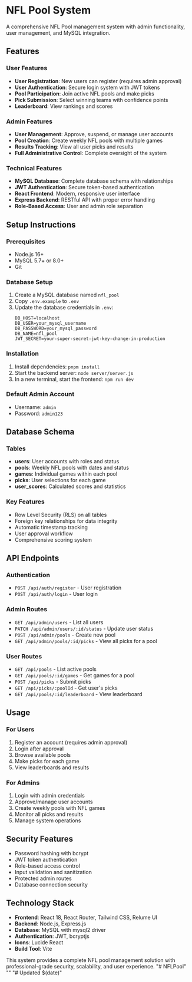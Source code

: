 # NFL Pool System

A comprehensive NFL Pool management system with admin functionality, user management, and MySQL integration.

## Features

### User Features
- **User Registration**: New users can register (requires admin approval)
- **User Authentication**: Secure login system with JWT tokens
- **Pool Participation**: Join active NFL pools and make picks
- **Pick Submission**: Select winning teams with confidence points
- **Leaderboard**: View rankings and scores

### Admin Features
- **User Management**: Approve, suspend, or manage user accounts
- **Pool Creation**: Create weekly NFL pools with multiple games
- **Results Tracking**: View all user picks and results
- **Full Administrative Control**: Complete oversight of the system

### Technical Features
- **MySQL Database**: Complete database schema with relationships
- **JWT Authentication**: Secure token-based authentication
- **React Frontend**: Modern, responsive user interface
- **Express Backend**: RESTful API with proper error handling
- **Role-Based Access**: User and admin role separation

## Setup Instructions

### Prerequisites
- Node.js 16+
- MySQL 5.7+ or 8.0+
- Git

### Database Setup
1. Create a MySQL database named `nfl_pool`
2. Copy `.env.example` to `.env`
3. Update the database credentials in `.env`:
   ```
   DB_HOST=localhost
   DB_USER=your_mysql_username
   DB_PASSWORD=your_mysql_password
   DB_NAME=nfl_pool
   JWT_SECRET=your-super-secret-jwt-key-change-in-production
   ```

### Installation
1. Install dependencies: `pnpm install`
2. Start the backend server: `node server/server.js`
3. In a new terminal, start the frontend: `npm run dev`

### Default Admin Account
- Username: `admin`
- Password: `admin123`

## Database Schema

### Tables
- **users**: User accounts with roles and status
- **pools**: Weekly NFL pools with dates and status
- **games**: Individual games within each pool
- **picks**: User selections for each game
- **user_scores**: Calculated scores and statistics

### Key Features
- Row Level Security (RLS) on all tables
- Foreign key relationships for data integrity
- Automatic timestamp tracking
- User approval workflow
- Comprehensive scoring system

## API Endpoints

### Authentication
- `POST /api/auth/register` - User registration
- `POST /api/auth/login` - User login

### Admin Routes
- `GET /api/admin/users` - List all users
- `PATCH /api/admin/users/:id/status` - Update user status
- `POST /api/admin/pools` - Create new pool
- `GET /api/admin/pools/:id/picks` - View all picks for a pool

### User Routes
- `GET /api/pools` - List active pools
- `GET /api/pools/:id/games` - Get games for a pool
- `POST /api/picks` - Submit picks
- `GET /api/picks/:poolId` - Get user's picks
- `GET /api/pools/:id/leaderboard` - View leaderboard

## Usage

### For Users
1. Register an account (requires admin approval)
2. Login after approval
3. Browse available pools
4. Make picks for each game
5. View leaderboards and results

### For Admins
1. Login with admin credentials
2. Approve/manage user accounts
3. Create weekly pools with NFL games
4. Monitor all picks and results
5. Manage system operations

## Security Features
- Password hashing with bcrypt
- JWT token authentication
- Role-based access control
- Input validation and sanitization
- Protected admin routes
- Database connection security

## Technology Stack
- **Frontend**: React 18, React Router, Tailwind CSS, Relume UI
- **Backend**: Node.js, Express.js
- **Database**: MySQL with mysql2 driver
- **Authentication**: JWT, bcryptjs
- **Icons**: Lucide React
- **Build Tool**: Vite

This system provides a complete NFL pool management solution with professional-grade security, scalability, and user experience.
"# NFLPool" 
"" 
"# Updated $(date)" 

